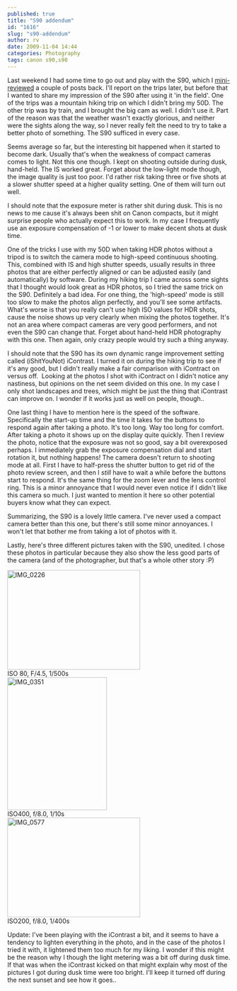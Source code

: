 ```yaml
---
published: true
title: "S90 addendum"
id: "1616"
slug: "s90-addendum"
author: rv
date: 2009-11-04 14:44
categories: Photography
tags: canon s90,s90
---
```

Last weekend I had some time to go out and play with the S90, which I <a href="/blog/2009/10/30/mini-review-canon-s90-point-and-shoot/" target="_self">mini-reviewed</a> a couple of posts back. I'll report on the trips later, but before that I wanted to share my impression of the S90 after using it 'in the field'. One of the trips was a mountain hiking trip on which I didn't bring my 50D. The other trip was by train, and I brought the big cam as well. I didn't use it. Part of the reason was that the weather wasn't exactly glorious, and neither were the sights along the way, so I never really felt the need to try to take a better photo of something. The S90 sufficed in every case.

Seems average so far, but the interesting bit happened when it started to become dark. Usually that's when the weakness of compact cameras comes to light. Not this one though. I kept on shooting outside during dusk, hand-held. The IS worked great. Forget about the low-light mode though, the image quality is just too poor. I'd rather risk taking three or five shots at a slower shutter speed at a higher quality setting. One of them will turn out well.

I should note that the exposure meter is rather shit during dusk. This is no news to me cause it's always been shit on Canon compacts, but it might surprise people who actually expect this to work. In my case I frequently use an exposure compensation of -1 or lower to make decent shots at dusk time.

One of the tricks I use with my 50D when taking HDR photos without a tripod is to switch the camera mode to high-speed continuous shooting. This, combined with IS and high shutter speeds, usually results in three photos that are either perfectly aligned or can be adjusted easily (and automatically) by software. During my hiking trip I came across some sights that I thought would look great as HDR photos, so I tried the same trick on the S90. Definitely a bad idea. For one thing, the 'high-speed' mode is still too slow to make the photos align perfectly, and you'll see some artifacts. What's worse is that you really can't use high ISO values for HDR shots, cause the noise shows up very clearly when mixing the photos together. It's not an area where compact cameras are very good performers, and not even the S90 can change that. Forget about hand-held HDR photography with this one. Then again, only crazy people would try such a thing anyway.

I should note that the S90 has its own dynamic range improvement setting called (iShitYouNot) iContrast. I turned it on during the hiking trip to see if it's any good, but I didn't really make a fair comparison with iContract on versus off.  Looking at the photos I shot with iContract on I didn't notice any nastiness, but opinions on the net seem divided on this one. In my case I only shot landscapes and trees, which might be just the thing that iContrast can improve on. I wonder if it works just as well on people, though..

One last thing I have to mention here is the speed of the software. Specifically the start-up time and the time it takes for the buttons to respond again after taking a photo. It's too long. Way too long for comfort. After taking a photo it shows up on the display quite quickly. Then I review the photo, notice that the exposure was not so good, say a bit overexposed perhaps. I immediately grab the exposure compensation dial and start rotation it, but nothing happens! The camera doesn't return to shooting mode at all. First I have to half-press the shutter button to get rid of the photo review screen, and then I _still_ have to wait a while before the buttons start to respond. It's the same thing for the zoom lever and the lens control ring. This is a minor annoyance that I would never even notice if I didn't like this camera so much. I just wanted to mention it here so other potential buyers know what they can expect.

Summarizing, the S90 is a lovely little camera. I've never used a compact camera better than this one, but there's still some minor annoyances. I won't let that bother me from taking a lot of photos with it.

Lastly, here's three different pictures taken with the S90, unedited. I chose these photos in particular because they also show the less good parts of the camera (and of the photographer, but that's a whole other story :P)

<div class="caption">
<a href="https://s3.amazonaws.com/cfwblog/uploads/2009/11/img_0226.jpg"><img class="size-medium wp-image-1617" title="IMG_0226" src="https://s3.amazonaws.com/cfwblog/uploads/2009/11/img_0226.jpg?w=300" alt="IMG_0226" width="300" height="225" /></a>
<div class="caption-text">ISO 80, F/4.5, 1/500s</div>
</div>

<div class="caption">
<a href="https://s3.amazonaws.com/cfwblog/uploads/2009/11/img_0351.jpg"><img class="size-medium wp-image-1618" title="IMG_0351" src="https://s3.amazonaws.com/cfwblog/uploads/2009/11/img_0351.jpg?w=225" alt="IMG_0351" width="225" height="300" /></a>
<div class="caption-text">ISO400, f/8.0, 1/10s</div>
</div>

<div class="caption">
<a href="https://s3.amazonaws.com/cfwblog/uploads/2009/11/img_0577.jpg"><img class="size-medium wp-image-1619" title="IMG_0577" src="https://s3.amazonaws.com/cfwblog/uploads/2009/11/img_0577.jpg?w=300" alt="IMG_0577" width="300" height="225" /></a>
<div class="caption-text">ISO200, f/8.0, 1/400s</div>
</div>

Update: I've been playing with the iContrast a bit, and it seems to have a tendency to lighten everything in the photo, and in the case of the photos I tried it with, it lightened them too much for my liking. I wonder if this might be the reason why I though the light metering was a bit off during dusk time. If that was when the iContrast kicked on that might explain why most of the pictures I got during dusk time were too bright. I'll keep it turned off during the next sunset and see how it goes..